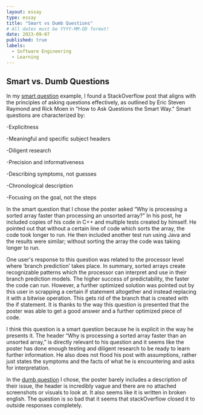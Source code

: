 ```yaml
---
layout: essay
type: essay
title: "Smart vs Dumb Questions"
# All dates must be YYYY-MM-DD format!
date: 2023-09-07
published: true
labels:
  - Software Engineering
  - Learning
---
```



## Smart vs. Dumb Questions

  In my [smart question](https://stackoverflow.com/questions/11227809/why-is-processing-a-sorted-array-faster-than-processing-an-unsorted-array) example, I found a StackOverflow post that aligns with the principles of asking questions effectively, as outlined by Eric Steven Raymond and Rick Moen in "How to Ask Questions the Smart Way." Smart questions are characterized by:

-Explicitness

-Meaningful and specific subject headers

-Diligent research

-Precision and informativeness

-Describing symptoms, not guesses

-Chronological description

-Focusing on the goal, not the steps

In the smart question that I chose the poster asked “Why is processing a sorted array faster than processing an unsorted array?” In his post, he included copies of his code in C++ and multiple tests created by himself. He pointed out that without a certain line of code which sorts the array, the code took longer to run. He then included another test run using Java and the results were similar; without sorting the array the code was taking longer to run.
  
One user's response to this question was related to the processor level where ‘branch prediction’ takes place. In summary, sorted arrays create recognizable patterns which the processor can interpret and use in their branch prediction models. The higher success of predictability, the faster the code can run. However, a further optimized solution was pointed out by this user in scrapping a certain if statement altogether and instead replacing it with a bitwise operation. This gets rid of the branch that is created with the if statement. It is thanks to the way this question is presented that the poster was able to get a good answer and a further optimized piece of code.
 
I think this question is a smart question because he is explicit in the way he presents it. The header “Why is processing a sorted array faster than an unsorted array,” is directly relevant to his question and it seems like the poster has done enough testing and diligent research to be ready to learn further information. He also does not flood his post with assumptions, rather just states the symptoms and the facts of what he is encountering and asks for interpretation.
	
In the [dumb question](https://stackoverflow.com/questions/77064518/how-to-solve-this-403-error-in-our-website) I chose, the poster barely includes a description of their issue, the header is incredibly vague and there are no attached screenshots or visuals to look at. It also seems like it is written in broken english. The question is so bad that it seems that stackOverflow closed it to outside responses completely. 
